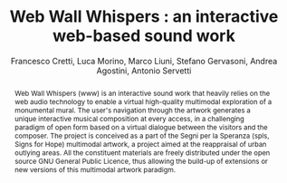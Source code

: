 --- 
  title: "Web Wall Whispers : an interactive web-based sound work" 
  abstract: "Web Wall Whispers (www) is an interactive sound work that heavily relies on the web audio technology to enable a virtual high-quality multimodal exploration of a monumental mural. The user's navigation through the artwork generates a unique interactive musical composition at every access, in a challenging paradigm of open form based on a virtual dialogue between the visitors and the composer. The project is conceived as a part of the Segni per la Speranza (spls, Signs for Hope) multimodal artwork, a project aimed at the reappraisal of urban outlying areas. All the constituent materials are freely distributed under the open source GNU General Public Licence, thus allowing the build-up of extensions or new versions of this multimodal artwork paradigm." 
  address: "Berlin" 
  author: "Francesco Cretti, Luca Morino, Marco Liuni, Stefano Gervasoni, Andrea Agostini, Antonio Servetti" 
  booktitle: "Proceedings of the International Web Audio Conference" 
  editor: "Jan Monschke, Christoph Guttandin, Norbert Schnell, Thomas Jenkinson, Jack Schaedler" 
  month: "Proceedings of the International Web Audio Conference"
  pages: "2--3" 
  publisher: "TU Berlin" 
  series: "WAC '18"
  type: "Paper"  
  year: "2018" 
  id: "2018_23" 
  tags: year2018 
  pdflink: /_data/papers/pdf/2018/2018_23.pdf
  ISSN: 2663-5844
---